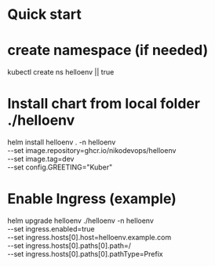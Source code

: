 # Quick start

# create namespace (if needed)
kubectl create ns helloenv || true

# Install chart from local folder ./helloenv
helm install helloenv . -n helloenv \
  --set image.repository=ghcr.io/nikodevops/helloenv \
  --set image.tag=dev \
  --set config.GREETING="Kuber"

# Enable Ingress (example)
helm upgrade helloenv ./helloenv -n helloenv \
  --set ingress.enabled=true \
  --set ingress.hosts[0].host=helloenv.example.com \
  --set ingress.hosts[0].paths[0].path=/ \
  --set ingress.hosts[0].paths[0].pathType=Prefix